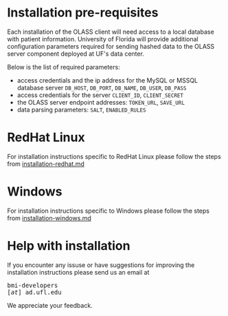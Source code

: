 # Installation pre-requisites

Each installation of the OLASS client will need access to a local database
with patient information. University of Florida will provide additional
configuration parameters required for sending hashed data to the OLASS server
component deployed at UF's data center.

Below is the list of required parameters:

- access credentials and the ip address for the MySQL or MSSQL database server
        `DB_HOST`, `DB_PORT`, `DB_NAME`, `DB_USER`, `DB_PASS`
- access credentials for the server
        `CLIENT_ID`, `CLIENT_SECRET`
- the OLASS server endpoint addresses:
        `TOKEN_URL`, `SAVE_URL`
- data parsing parameters:
        `SALT`, `ENABLED_RULES`


# RedHat Linux

For installation instructions specific to RedHat Linux please
follow the steps from [installation-redhat.md](installation-redhat.md)


# Windows

For installation instructions specific to Windows please
follow the steps from [installation-windows.md](installation-windows.md)


# Help with installation

If you encounter any issuse or have suggestions for improving the installation
instructions please send us an email at <pre>bmi-developers [*at*] ad.ufl.edu </pre>

We appreciate your feedback.
